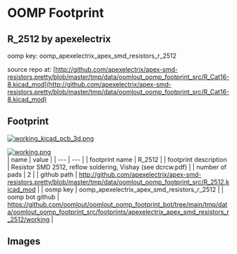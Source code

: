 # OOMP Footprint  
## R_2512  by apexelectrix  
  
oomp key: oomp_apexelectrix_apex_smd_resistors_r_2512  
  
source repo at: [http://github.com/apexelectrix/apex-smd-resistors.pretty/blob/master/tmp/data/oomlout_oomp_footprint_src/R_Cat16-8.kicad_mod](http://github.com/apexelectrix/apex-smd-resistors.pretty/blob/master/tmp/data/oomlout_oomp_footprint_src/R_Cat16-8.kicad_mod)  
## Footprint  
  
[![working_kicad_pcb_3d.png](working_kicad_pcb_3d_600.png)](working_kicad_pcb_3d.png)  
  
[![working.png](working_600.png)](working.png)  
| name | value | 
| --- | --- | 
| footprint name | R_2512 | 
| footprint description | Resistor SMD 2512, reflow soldering, Vishay (see dcrcw.pdf) | 
| number of pads | 2 | 
| github path | http://github.com/apexelectrix/apex-smd-resistors.pretty/blob/master/tmp/data/oomlout_oomp_footprint_src/R_2512.kicad_mod | 
| oomp key | oomp_apexelectrix_apex_smd_resistors_r_2512 | 
| oomp bot github | https://github.com/oomlout/oomlout_oomp_footprint_bot/tree/main/tmp/data/oomlout_oomp_footprint_src/footprints/apexelectrix_apex_smd_resistors_r_2512/working | 
## Images  
